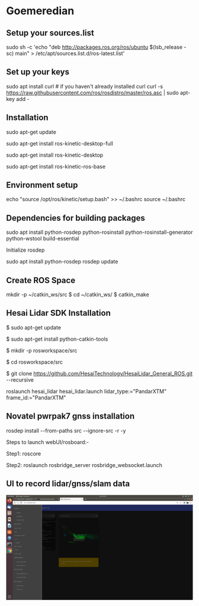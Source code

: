 # Goemeredian
Setup your sources.list
-----------------------

sudo sh -c 'echo "deb http://packages.ros.org/ros/ubuntu $(lsb_release -sc) main" > /etc/apt/sources.list.d/ros-latest.list'


Set up your keys
----------------
sudo apt install curl # if you haven't already installed curl
curl -s https://raw.githubusercontent.com/ros/rosdistro/master/ros.asc | sudo apt-key add -


Installation
------------

sudo apt-get update

sudo apt-get install ros-kinetic-desktop-full

sudo apt-get install ros-kinetic-desktop

sudo apt-get install ros-kinetic-ros-base

Environment setup
-----------------
echo "source /opt/ros/kinetic/setup.bash" >> ~/.bashrc
source ~/.bashrc


Dependencies for building packages
-----------------------------------
sudo apt install python-rosdep python-rosinstall python-rosinstall-generator python-wstool build-essential


Initialize rosdep


sudo apt install python-rosdep
rosdep update

Create ROS Space
----------------
 mkdir -p ~/catkin_ws/src
$ cd ~/catkin_ws/
$ catkin_make


Hesai Lidar SDK Installation
----------------------------
$ sudo apt-get update

$ sudo apt-get install python-catkin-tools

$ mkdir -p rosworkspace/src

$ cd rosworkspace/src

$ git clone https://github.com/HesaiTechnology/HesaiLidar_General_ROS.git --recursive

 roslaunch hesai_lidar hesai_lidar.launch lidar_type:="PandarXTM" frame_id:="PandarXTM"

Novatel pwrpak7 gnss installation
---------------------------------
rosdep install --from-paths src --ignore-src -r -y

Steps to launch webUI/rosboard:-

Step1: roscore

Step2:  roslaunch rosbridge_server rosbridge_websocket.launch


UI to record lidar/gnss/slam data
---------------------------------
![alt text](https://github.com/lehider/Geomeredian/blob/main/images/Screenshot%20from%202022-01-30%2023-53-42.png)
